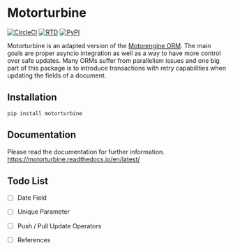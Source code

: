 # Motorturbine

[![CircleCI](https://circleci.com/gh/BFriedrichs/motorturbine.svg?style=shield)](https://circleci.com/gh/BFriedrichs/motorturbine)
[![RTD](https://readthedocs.org/projects/motorturbine/badge/?version=latest)](https://motorturbine.readthedocs.io/en/latest/)
[![PyPI](https://img.shields.io/pypi/v/motorturbine.svg?colorB=brightgreen)](https://pypi.org/project/motorturbine/)

Motorturbine is an adapted version of the [Motorengine ORM](https://motorengine.readthedocs.io/en/latest/). The main goals are proper asyncio integration as well as a way to have more control over safe updates. Many ORMs suffer from parallelism issues and one big part of this package is to introduce transactions with retry capabilities when updating the fields of a document.

## Installation
````
pip install motorturbine
````

## Documentation

Please read the documentation for further information.
https://motorturbine.readthedocs.io/en/latest/

## Todo List

* [ ] Date Field
* [ ] Unique Parameter
* [ ] Push / Pull Update Operators
* [ ] References

